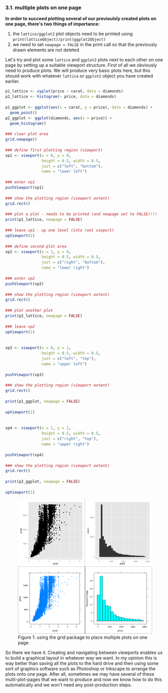 

### 3.1. multiple plots on one page

**In order to succeed plotting several of our previoulsly created plots on one page, there's two things of importance:**

1. the `lattice/ggplot2` plot objects need to be printed using `print(latticeObject)/print(ggplot2Object)`
2. we need to set `newpage = FALSE` in the print call so that the previously drawn elements are not deleted

Let's try and plot some ```lattice``` and `ggplot2` plots next to each other on one page by setting up a suitable viewport structure. First of all we obviously need to produce plots. We will produce very basic plots here, but this should work with whatever `lattice` or `ggplot2` object you have created earlier.


```r
p1_lattice <- xyplot(price ~ carat, data = diamonds)
p2_lattice <- histogram(~ price, data = diamonds)

p1_ggplot <- ggplot(aes(x = carat, y = price), data = diamonds) +
  geom_point()
p2_ggplot <- ggplot(diamonds, aes(x = price)) +
  geom_histogram()

### clear plot area
grid.newpage()

### define first plotting region (viewport)
vp1 <- viewport(x = 0, y = 0, 
                height = 0.5, width = 0.5,
                just = c("left", "bottom"),
                name = "lower left")

### enter vp1 
pushViewport(vp1)

### show the plotting region (viewport extent)
grid.rect()

### plot a plot - needs to be printed (and newpage set to FALSE)!!!
print(p1_lattice, newpage = FALSE)

### leave vp1 - up one level (into root vieport)
upViewport(1)

### define second plot area
vp2 <- viewport(x = 1, y = 0, 
                height = 0.5, width = 0.5,
                just = c("right", "bottom"),
                name = "lower right")

### enter vp2
pushViewport(vp2)

### show the plotting region (viewport extent)
grid.rect()

### plot another plot
print(p2_lattice, newpage = FALSE)

### leave vp2
upViewport(1)


vp3 <- viewport(x = 0, y = 1, 
                height = 0.5, width = 0.5,
                just = c("left", "top"),
                name = "upper left")

pushViewport(vp3)

### show the plotting region (viewport extent)
grid.rect()

print(p1_ggplot, newpage = FALSE)

upViewport(1)


vp4 <- viewport(x = 1, y = 1, 
                height = 0.5, width = 0.5,
                just = c("right", "top"),
                name = "upper right")

pushViewport(vp4)

### show the plotting region (viewport extent)
grid.rect()

print(p2_ggplot, newpage = FALSE)

upViewport(1)
```

<figure><img src="../../book_figures/grid multiple.png"><figcaption>Figure 1: using the grid package to place multiple plots on one page</figcaption></figure>

So there we have it. Creating and navigating between viewports enables us to build a graphical layout in whatever way we want. In my opinion this is way better than saving all the plots to the hard drive and then using some sort of graphics software such as Photoshop or Inkscape to arrange the plots onto one page. After all, sometimes we may have several of these multi-plot-pages that we want to produce and now we know how to do this automatically and we won't need any post-production steps.
